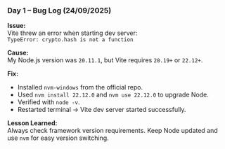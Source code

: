### Day 1 – Bug Log (24/09/2025)

**Issue:**  
Vite threw an error when starting dev server:  
`TypeError: crypto.hash is not a function`  

**Cause:**  
My Node.js version was `20.11.1`, but Vite requires `20.19+` or `22.12+`.  

**Fix:**  
- Installed `nvm-windows` from the official repo.  
- Used `nvm install 22.12.0` and `nvm use 22.12.0` to upgrade Node.  
- Verified with `node -v`.  
- Restarted terminal → Vite dev server started successfully.  

**Lesson Learned:**  
Always check framework version requirements. Keep Node updated and use `nvm` for easy version switching.
